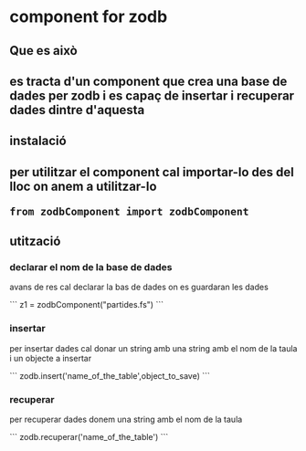 # component for zodb

<h2> Que es això <h2>
<p>es tracta d'un component que crea una base de dades per zodb i es capaç de insertar i recuperar dades dintre d'aquesta  </p>
<h2> instalació <h2>
<p>per utilitzar el component cal importar-lo des del lloc on anem a utilitzar-lo </p>

```
from zodbComponent import zodbComponent
```
<h2>utització</h2> 

<h3>declarar el nom de la base de dades </h3>
<p>avans de res cal declarar la bas de dades on es guardaran les dades  
</p>
```
z1 = zodbComponent("partides.fs") 
```

<h3>insertar </h3>
<p>per insertar dades cal donar un string amb  una string amb el nom de la taula i un objecte a insertar 
</p>
```
zodb.insert('name_of_the_table',object_to_save) 
```


<h3>recuperar</h3>
<p>per recuperar dades donem una string amb el nom de la taula
</p>
```
zodb.recuperar('name_of_the_table') 
```


